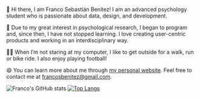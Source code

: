 👋 Hi there, I am Franco Sebastián Benítez! I am an advanced psychology student who is passionate about data, design, and development. 

🔬 Due to my great interest in psychological research, I began to program and, since then, I have not stopped learning. I love creating user-centric products and working in an interdisciplinary way.

🏃‍♂️ When I’m not staring at my computer, I like to get outside for a walk, run or bike ride. I also enjoy playing football! 

😄 You can learn more about me through [my personal website](https://www.francosbenitez.com/). Feel free to contact me at [francosbenitez@gmail.com](mailto:francosbenitez@gmail.com).

![Franco's GitHub stats](https://github-readme-stats.vercel.app/api?username=francosbenitez)
[![Top Langs](https://github-readme-stats.vercel.app/api/top-langs/?username=francosbenitez&layout=compact&exclude_repo=website&langs_count=6&hide=scss,powershell)](https://github.com/anuraghazra/github-readme-stats)

